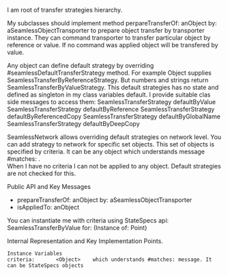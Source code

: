 I am root of transfer strategies hierarchy.

My subclasses should implement method
	perpareTransferOf: anObject by: aSeamlessObjectTransporter
to prepare object transfer by transporter instance. They can command transporter to transfer particular object by reference or value. If no command was applied object will be transfered by value.

Any object can define default strategy by overriding #seamlessDefaultTransferStrategy method. 
For example Object supplies SeamlessTransferByReferenceStrategy. But numbers and strings return SeamlessTransferByValueStrategy.
This default strategies has no state and defined as singleton in my class variables default. I provide suitable clas side messages to access them:
	SeamlessTransferStrategy defaultByValue 
	SeamlessTransferStrategy defaultByReference
	SeamlessTransferStrategy defaultByReferencedCopy
	SeamlessTransferStrategy defaultByGlobalName
	SeamlessTransferStrategy defaultByDeepCopy

SeamlessNetwork allows overriding default strategies on network level. You can add strategy to network for specific set objects. This set of objects is specified by criteria. It can be any object which understands message #matches: .  
When I have no criteria I can not be applied to any object. Default strategies are not checked for this.

Public API and Key Messages

- prepareTransferOf: anObject by: aSeamlessObjectTransporter
- isAppliedTo: anObject

You can instantiate me with criteria using StateSpecs api: 
	SeamlessTransferByValue for: (Instance of: Point)
 
Internal Representation and Key Implementation Points.

    Instance Variables
	criteria:		<Object>	which understands #matches: message. It can be StateSpecs objects